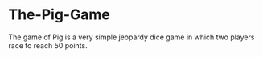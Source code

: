 # The-Pig-Game
The game of Pig is a very simple jeopardy dice game in which two players race to reach 50 points.

